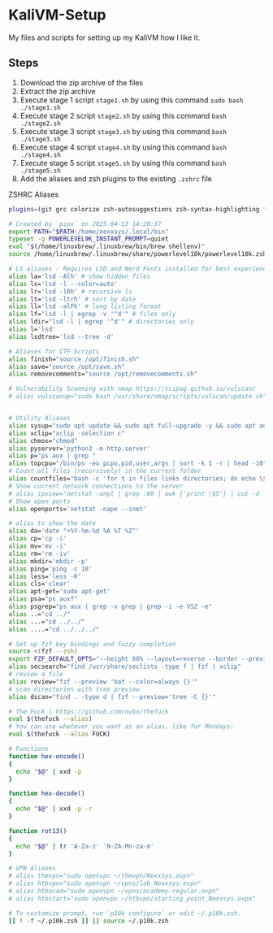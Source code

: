 # KaliVM-Setup
My files and scripts for setting up my KaliVM how I like it.

## Steps 
1. Download the zip archive of the files
2. Extract the zip archive
3. Execute stage 1 script `stage1.sh` by using this command `sudo bash ./stage1.sh`
4. Execute stage 2 script `stage2.sh` by using this command `bash ./stage2.sh`
5. Execute stage 3 script `stage3.sh` by using this command `bash ./stage3.sh`
6. Execute stage 4 script `stage4.sh` by using this command `bash ./stage4.sh`
7. Execute stage 5 script `stage5.sh` by using this command `bash ./stage5.sh`
8. Add the aliases and zsh plugins to the existing `.zshrc` file
   


ZSHRC Aliases
```bash
plugins=(git grc colorize zsh-autosuggestions zsh-syntax-highlighting fast-syntax-highlighting zsh-autocomplete)

# Created by `pipx` on 2025-04-13 14:20:37
export PATH="$PATH:/home/nexxsys/.local/bin"
typeset -g POWERLEVEL9K_INSTANT_PROMPT=quiet
eval "$(/home/linuxbrew/.linuxbrew/bin/brew shellenv)"
source /home/linuxbrew/.linuxbrew/share/powerlevel10k/powerlevel10k.zsh-theme

# LS aliases - Requires LSD and Nerd Fonts installed for best experience
alias la='lsd -Alh' # show hidden files
alias ls='lsd -l --color=auto'
alias lr='lsd -lRh' # recursive ls
alias lt='lsd -ltrh' # sort by date
alias ll='lsd -alFh' # long listing format
alias lf="lsd -l | egrep -v '^d'" # files only
alias ldir="lsd -l | egrep '^d'" # directories only
alias l='lsd'
alias lsdtree='lsd --tree -d'

# Aliases for CTF Scripts
alias finish="source /opt/finish.sh"
alias save="source /opt/save.sh"
alias removecomments="source /opt/removecomments.sh"

# Vulnerability Scanning with nmap https://scipag.github.io/vulscan/
# alias vulscanup="sudo bash /usr/share/nmap/scripts/vulscan/update.sh"


# Utility Aliases
alias sysup="sudo apt update && sudo apt full-upgrade -y && sudo apt autoremove -y && sudo apt autoclean -y"
alias xclip="xclip -selection c"
alias chmox="chmod"
alias pyserver='python3 -m http.server'
alias p="ps aux | grep "
alias topcpu="/bin/ps -eo pcpu,pid,user,args | sort -k 1 -r | head -10"
# Count all files (recursively) in the current folder
alias countfiles="bash -c 'for t in files links directories; do echo \$(find . -type \${t:0:1} | wc -l) \$t; done 2> /dev/null'"
# Show current network connections to the server
# alias ipview="netstat -anpl | grep :80 | awk {'print \$5'} | cut -d ':' -f1 | sort | uniq -c | sort -n | sed -e 's/^ *//' -e 's/ *\$//'"
# Show open ports
alias openports='netstat -nape --inet'

# alias to show the date
alias da='date "+%Y-%m-%d %A %T %Z"'
alias cp='cp -i'
alias mv='mv -i'
alias rm='rm -iv'
alias mkdir='mkdir -p'
alias ping='ping -c 10'
alias less='less -R'
alias cls='clear'
alias apt-get='sudo apt-get'
alias psa="ps auxf"
alias psgrep="ps aux | grep -v grep | grep -i -e VSZ -e"
alias ..="cd ../"
alias ...="cd ../../"
alias ....="cd ../../../"

# Set up fzf key bindings and fuzzy completion
source <(fzf --zsh)
export FZF_DEFAULT_OPTS="--height 60% --layout=reverse --border --preview 'batcat --color=always {}'"
alias secsearch="find /usr/share/seclists -type f | fzf | xclip"
# review a file
alias review="fzf --preview 'bat --color=always {}'"
# scan directories with tree preview
alias dscan="find . -type d | fzf --preview='tree -C {}'"

# The Fuck | https://github.com/nvbn/thefuck
eval $(thefuck --alias)
# You can use whatever you want as an alias, like for Mondays:
eval $(thefuck --alias FUCK)

# Functions
function hex-encode()
{
  echo "$@" | xxd -p
}

function hex-decode()
{
  echo "$@" | xxd -p -r
}

function rot13()
{
  echo "$@" | tr 'A-Za-z' 'N-ZA-Mn-za-m'
}

# VPN Aliases
# alias thmvpn="sudo openvpn ~/thmvpn/Nexxsys.ovpn"
# alias htbvpn="sudo openvpn ~/vpns/lab_Nexxsys.ovpn"
# alias htbacad="sudo openvpn ~/vpns/academy-regular.ovpn"
# alias htbstart="sudo openvpn ~/htbvpn/starting_point_Nexxsys.ovpn"

# To customize prompt, run `p10k configure` or edit ~/.p10k.zsh.
[[ ! -f ~/.p10k.zsh ]] || source ~/.p10k.zsh
```
